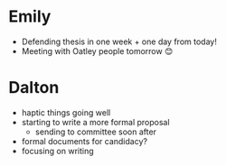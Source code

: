 # Emily
- Defending thesis in one week + one day from today! 
- Meeting with Oatley people tomorrow 😊 
# Dalton
- haptic things going well
- starting to write a more formal proposal
	- sending to committee soon after
- formal documents for candidacy? 
- focusing on writing
